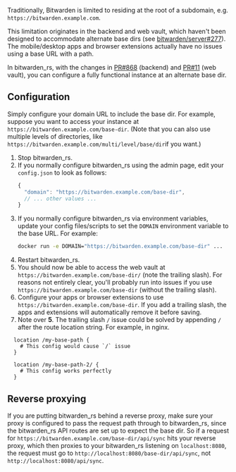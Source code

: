 Traditionally, Bitwarden is limited to residing at the root of a subdomain, e.g. `https://bitwarden.example.com`.

This limitation originates in the backend and web vault, which haven't been designed to accommodate alternate base dirs (see [bitwarden/server#277](/bitwarden/server/issues/277)). The mobile/desktop apps and browser extensions actually have no issues using a base URL with a path.

In bitwarden_rs, with the changes in [PR#868](https://github.com/dani-garcia/bitwarden_rs/pull/868) (backend) and [PR#11](https://github.com/dani-garcia/bw_web_builds/pull/11) (web vault), you can configure a fully functional instance at an alternate base dir.

## Configuration

Simply configure your domain URL to include the base dir. For example, suppose you want to access your instance at `https://bitwarden.example.com/base-dir`. (Note that you can also use multiple levels of directories, like `https://bitwarden.example.com/multi/level/base/dir`if you want.)

1. Stop bitwarden_rs.
2. If you normally configure bitwarden_rs using the admin page, edit your `config.json` to look as follows:
    ```javascript
    {
      "domain": "https://bitwarden.example.com/base-dir",
      // ... other values ...
    }
    ```
3. If you normally configure bitwarden_rs via environment variables, update your config files/scripts to set the `DOMAIN` environment variable to the base URL. For example:
   ```sh
   docker run -e DOMAIN="https://bitwarden.example.com/base-dir" ...
   ```
4. Restart bitwarden_rs.
5. You should now be able to access the web vault at `https://bitwarden.example.com/base-dir/` (note the trailing slash). For reasons not entirely clear, you'll probably run into issues if you use `https://bitwarden.example.com/base-dir` (without the trailing slash).
6. Configure your apps or browser extensions to use `https://bitwarden.example.com/base-dir`. If you add a trailing slash, the apps and extensions will automatically remove it before saving.
7. Note over **5**. The trailing slash `/` issue could be solved by appending `/` after the route location string. For example, in nginx.

```
  location /my-base-path {
    # This config would cause `/` issue
  }

  location /my-base-path-2/ {
    # This config works perfectly
  }
```

## Reverse proxying

If you are putting bitwarden_rs behind a reverse proxy, make sure your proxy is configured to pass the request path through to bitwarden_rs, since the bitwarden_rs API routes are set up to expect the base dir. So if a request for `https://bitwarden.example.com/base-dir/api/sync` hits your reverse proxy, which then proxies to your bitwarden_rs listening on `localhost:8080`, the request must go to `http://localhost:8080/base-dir/api/sync`, not `http://localhost:8080/api/sync`.
